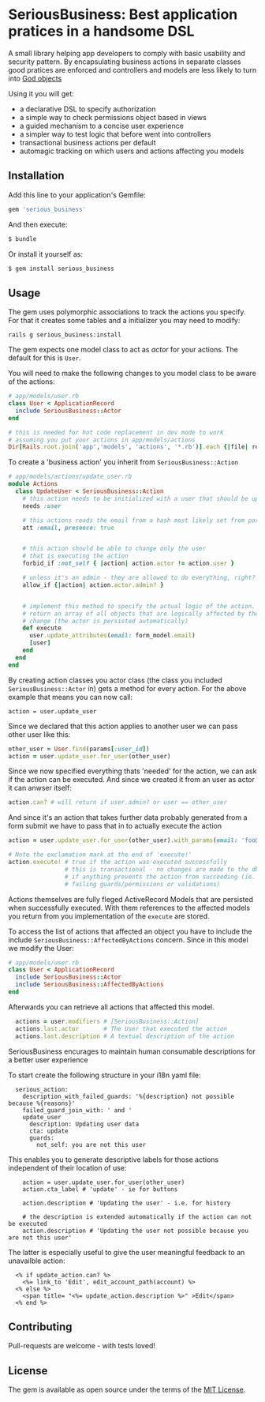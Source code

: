 # SeriousBusiness: Best application pratices in a handsome DSL

A small library helping app developers to comply with basic usability and security pattern.
By encapsulating business actions in separate classes good pratices are enforced and controllers and models are less likely to turn into [God objects](https://en.wikipedia.org/wiki/God_object)

Using it you will get:

  * a declarative DSL to specify authorization
  * a simple way to check permissions object based in views
  * a guided mechanism to a concise user experience
  * a simpler way to test logic that before went into controllers
  * transactional business actions per default
  * automagic tracking on which users and actions affecting you models


## Installation
Add this line to your application's Gemfile:

```ruby
gem 'serious_business'
```

And then execute:
```bash
$ bundle
```

Or install it yourself as:
```bash
$ gem install serious_business
```
## Usage

The gem uses polymorphic associations to track the actions you specify. For that it creates some tables and a initializer you may need to modify:

    rails g serious_business:install

The gem expects one model class to act as *actor* for your actions. The default for this is `User`.

You will need to make the following changes to you model class to be aware of the actions:

```ruby
# app/models/user.rb
class User < ApplicationRecord
  include SeriousBusiness::Actor
end

# this is needed for hot code replacement in dev mode to work
# assuming you put your actions in app/models/actions
Dir[Rails.root.join('app','models', 'actions', '*.rb')].each {|file| require_dependency file }
```

To create a 'business action' you inherit from `SeriousBusiness::Action`
```ruby
# app/models/actions/update_user.rb
module Actions
  class UpdateUser < SeriousBusiness::Action
    # this action needs to be initialized with a user that should be updated
    needs :user

    # this actions reads the email from a hash most likely set from params
    att :email, presence: true


    # this action should be able to change only the user
    # that is executing the action
    forbid_if :not_self { |action| action.actor != action.user }

    # unless it's an admin - they are allowed to do everything, right?
    allow_if {|action| action.actor.admin? }


    # implement this method to specify the actual logic of the action.
    # return an array of all objects that are logically affected by the 
    # change (the actor is persisted automatically)
    def execute
      user.update_attributes(email: form_model.email)
      [user]
    end
  end
end

```

By creating action classes you actor class (the class you included `SeriousBusiness::Actor` in) gets a method for every action.
For the above example that means you can now call:

    action = user.update_user

Since we declared that this action applies to another user we can pass other user like this:

```ruby
other_user = User.find(params[:user_id])
action = user.update_user.for_user(other_user)
```

Since we now specified everything thats 'needed' for the action, we can ask if the action can be executed. And since we created it from an user as actor it can anwser itself:


```ruby
action.can? # will return if user.admin? or user == other_user
```
And since it's an action that takes further data probably generated from a form submit we have to pass that in to actually execute the action


```ruby
action = user.update_user.for_user(other_user).with_params(email: 'foo@example.org')

# Note the exclamation mark at the end of 'execute!'
action.execute! # true if the action was executed successfully
                # this is transactional - no changes are made to the db
                # if anything prevents the action from succeeding (ie.
                # failing guards/permissions or validations)
```
Actions themselves are fully fleged ActiveRecord Models that are persisted when successfully executed. With them references to the affected models you return from you implementation of the `execute` are stored.

To access the list of actions that affected an object you have to include the include `SeriousBusiness::AffectedByActions` concern. Since in this model we modify the User:

```ruby
# app/models/user.rb
class User < ApplicationRecord
  include SeriousBusiness::Actor
  include SeriousBusiness::AffectedByActions
end
``` 

Afterwards you can retrieve all actions that affected this model.

```ruby
  actions = user.modifiers # [SeriousBusiness::Action]
  actions.last.actor       # The User that executed the action
  actions.last.description # A textual description of the action
``` 

SeriousBusiness encurages to maintain human consumable descriptions for a better
user experience

To start create the following structure in your i18n yaml file:

```
  serious_action:
    description_with_failed_guards: '%{description} not possible because %{reasons}'
    failed_guard_join_with: ' and '
    update_user
      description: Updating user data
      cta: update
      guards:
        not_self: you are not this user 
```

This enables you to generate descriptive labels for those actions independent of their location of use:

```
    action = user.update_user.for_user(other_user)
    action.cta_label # 'update' - ie for buttons

    action.description # 'Updating the user' - i.e. for history

    # the description is extended automatically if the action can not be executed
    action.description # 'Updating the user not possible because you are not this user'
```

The latter is especially useful to give the user meaningful feedback to an unavailble action:

```
  <% if update_action.can? %>
    <%= link_to 'Edit', edit_account_path(account) %>
  <% else %>
    <span title= "<%= update_action.description %>" >Edit</span>
  <% end %>
```


## Contributing

Pull-requests are welcome - with tests loved!

## License
The gem is available as open source under the terms of the [MIT License](http://opensource.org/licenses/MIT).
